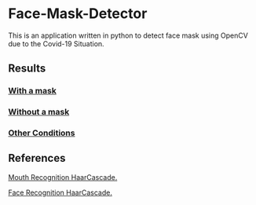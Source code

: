 # Face-Mask-Detector

This is an application written in python to detect face mask using OpenCV due to the 
Covid-19 Situation.<br>


## Results

### <u> With a mask




### Without a mask

###  Other Conditions </u>


## References

 [Mouth Recognition HaarCascade.](https://github.com/Shaligram1234/Python/blob/master/Face_Mask_Detection/data/xml/haarcascade_mcs_mouth.xml)

[Face Recognition HaarCascade.](https://github.com/opencv/opencv)

